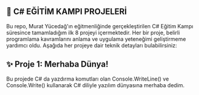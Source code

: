 ## 📍 C# EĞİTİM KAMPI PROJELERİ
Bu repo, Murat Yücedağ'ın eğitmenliğinde gerçekleştirilen C# Eğitim Kampı süresince tamamladığım ilk 8 projeyi içermektedir. Her bir proje, belirli programlama kavramlarını anlama ve uygulama yeteneğimi geliştirmeme yardımcı oldu. Aşağıda her projeye dair teknik detayları bulabilirsiniz:
## ✨ Proje 1: Merhaba Dünya!
Bu projede C# da yazdırma komutları olan Console.WriteLine() ve Console.Write() kullanarak C# diliyle yazılım dünyasına merhaba dedim.
